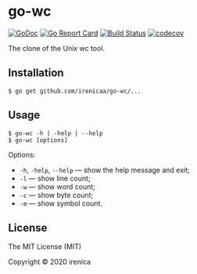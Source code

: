 # go-wc

[![GoDoc](https://godoc.org/github.com/irenicaa/go-wc?status.svg)](https://godoc.org/github.com/irenicaa/go-wc)
[![Go Report Card](https://goreportcard.com/badge/github.com/irenicaa/go-wc)](https://goreportcard.com/report/github.com/irenicaa/go-wc)
[![Build Status](https://app.travis-ci.com/irenicaa/go-wc.svg?branch=master)](https://app.travis-ci.com/irenicaa/go-wc)
[![codecov](https://codecov.io/gh/irenicaa/go-wc/branch/master/graph/badge.svg)](https://codecov.io/gh/irenicaa/go-wc)

The clone of the Unix wc tool.

## Installation

```
$ go get github.com/irenicaa/go-wc/...
```

## Usage

```
$ go-wc -h | -help | --help
$ go-wc [options]
```

Options:

- `-h`, `-help`, `--help` &mdash; show the help message and exit;
- `-l` &mdash; show line count;
- `-w` &mdash; show word count;
- `-c` &mdash; show byte count;
- `-m` &mdash; show symbol count.

## License

The MIT License (MIT)

Copyright &copy; 2020 irenica
